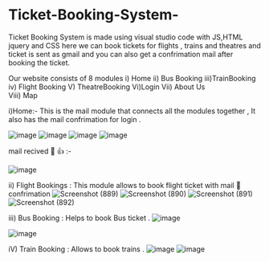 # Ticket-Booking-System-
Ticket Booking System is made using visual studio code with JS,HTML jquery and CSS here we can book tickets for flights , trains and theatres and ticket is sent as gmail and you can also get a confrimation mail after booking the ticket.

Our website consists of 8 modules 
i) Home ii) Bus Booking iii)TrainBooking iv) Flight Booking V) TheatreBooking Vi)Login Vii) About Us <br>
Viii) Map 

i)Home:- This is the mail module that connects all the modules together , It also has the mail confrimation for login .

![image](https://user-images.githubusercontent.com/66934832/133825310-cc3738f8-f73f-4006-a507-628ec8dff4a1.png)
![image](https://user-images.githubusercontent.com/66934832/133825244-4cd6f5d2-d759-4e86-8d6e-d6982bbf1cf9.png)
![image](https://user-images.githubusercontent.com/66934832/133825332-56860162-06c4-48ba-9b42-7429dff9b664.png)
![image](https://user-images.githubusercontent.com/66934832/140611639-29de73d9-ca30-4025-a550-afe4da2b88df.png)

mail recived 📧 👍 :- 

![image](https://user-images.githubusercontent.com/66934832/140611719-55890dde-2eaf-4d11-848b-e557b40878dd.png)


ii) Flight Bookings : This module allows to book flight ticket with mail 📧 confrimation 
![Screenshot (889)](https://user-images.githubusercontent.com/87609938/140053649-17994159-f8d4-44da-803a-56f5114ef716.png)
![Screenshot (890)](https://user-images.githubusercontent.com/87609938/140053737-8cae0613-f132-4950-955a-35dd661627a2.png)
![Screenshot (891)](https://user-images.githubusercontent.com/87609938/140053797-04bdf76d-0ea4-47b0-9b53-42ac40b2719a.png)
![Screenshot (892)](https://user-images.githubusercontent.com/87609938/140053839-d9dea095-786d-434b-9105-ef60c482589c.png)



iii) Bus Booking : Helps to book Bus ticket . 
![image](https://user-images.githubusercontent.com/66934832/140611831-1b156a3a-cf3c-4ec5-8199-2d727a97f5cd.png)

![image](https://user-images.githubusercontent.com/66934832/140611869-4ec49899-9a40-4788-8fb5-ff7ca3a2f2d0.png)

iV) Train Booking : Allows to book trains .
![image](https://user-images.githubusercontent.com/66934832/140612025-3700d479-a246-4d9b-927a-878bfd898be7.png)
![image](https://user-images.githubusercontent.com/66934832/140612101-cc71c4df-3c36-4394-a617-04d78cb30d88.png)


